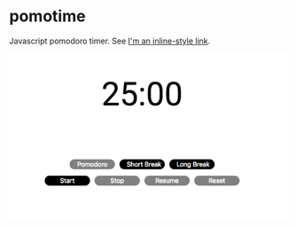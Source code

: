 # pomotime

Javascript pomodoro timer. See [I'm an inline-style link](pomoti.me).

![Alt text](/static/images/example.png?raw=true "Demo")
